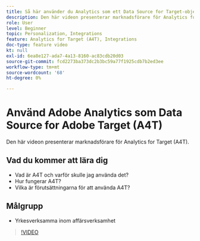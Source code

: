 ```yaml
---
title: Så här använder du Analytics som ett Data Source for Target-objekt (A4T)
description: Den här videon presenterar marknadsförare för Analytics for Target (A4T).
role: User
level: Beginner
topic: Personalization, Integrations
feature: Analytics for Target (A4T), Integrations
doc-type: feature video
kt: null
exl-id: 6ea8e127-ada7-4a13-8160-ac83cdb20d03
source-git-commit: fcd2273ba373dc2b3bc59a77f1925cdb7b2ed3ee
workflow-type: tm+mt
source-wordcount: '68'
ht-degree: 0%

---
```


# Använd Adobe Analytics som Data Source for Adobe Target (A4T)

Den här videon presenterar marknadsförare för Analytics for Target (A4T).

## Vad du kommer att lära dig

* Vad är A4T och varför skulle jag använda det?
* Hur fungerar A4T?
* Vilka är förutsättningarna för att använda A4T?

## Målgrupp

* Yrkesverksamma inom affärsverksamhet

>[!VIDEO](https://video.tv.adobe.com/v/17384/?quality=12)
